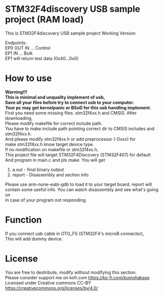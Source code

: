 STM32F4discovery USB sample project  (RAM load)
=====   
This is STM32F4discovery USB sample project 
Working Version:  
    
Endpoints:   
EP0 OUT IN ... Control   
EP1 IN ... Bulk   
EP1 will return test data (0x40...0x0)   


How to use
=====
**Warning!!!   
This is minimal and unquality implement of usb,    
Save all your files before try to connect usb to your computer.    
Your pc may get kernelpanic or BSoD for this usb handling implement.**
First you need some missing files. stm32f4xx.h and CMSIS. After downloading,   
Please modify makefile for correct include path.  
You have to make include path pointing correct dir to CMSIS includes and stm32f4xx.h.  
And please modify stm32f4xx.h or add preprocessor (-Dxxx) for   
make stm32f4xx.h know target device type.   
If no modification on makefile or stm32f4xx.h,   
This project file will target STM32F4Discovery (STM32F407) for default  
And program in main.c and pls make. You will get   
1. a.out - final binary output
2. report - Disassembly and section info
   
Please use arm-none-eabi-gdb to load it to your target board.
report will contain some useful info. You can watch disassembly and see what's going on   
in case of your program not responding.   

Function
=====
If you connect usb cable in OTG_FS (STM32F4's microB connector),    
This will add dummy device.   

License
=====
You are free to destribute, modify without modifying this section.  
Please consider support me on kofi.com https://ko-fi.com/kumohakase  
Licensed under Creative commons CC-BY https://creativecommons.org/licenses/by/4.0/


